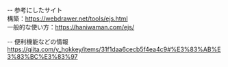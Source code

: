 -- 参考にしたサイト<br>
構築：https://webdrawer.net/tools/ejs.html<br>
一般的な使い方：https://haniwaman.com/ejs/<br>

-- 便利機能などの情報<br>
https://qiita.com/y_hokkey/items/31f1daa6cecb5f4ea4c9#%E3%83%AB%E3%83%BC%E3%83%97